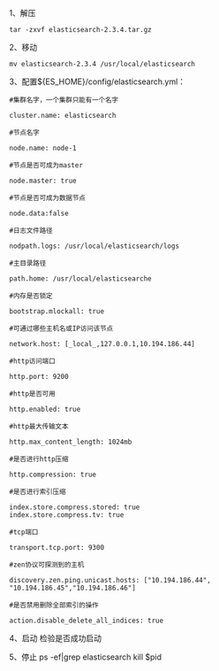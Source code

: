 1、解压

```tar -zxvf elasticsearch-2.3.4.tar.gz```

2、移动

```mv elasticsearch-2.3.4 /usr/local/elasticsearch```

3、配置${ES\_HOME}/config/elasticsearch.yml：

```
#集群名字，一个集群只能有一个名字

cluster.name: elasticsearch

#节点名字

node.name: node-1

#节点是否可成为master

node.master: true

#节点是否可成为数据节点

node.data:false

#日志文件路径

nodpath.logs: /usr/local/elasticsearch/logs

#主目录路径

path.home: /usr/local/elasticsearche

#内存是否锁定

bootstrap.mlockall: true

#可通过哪些主机名或IP访问该节点

network.host: [_local_,127.0.0.1,10.194.186.44]

#http访问端口

http.port: 9200

#http是否可用

http.enabled: true

#http最大传输文本

http.max_content_length: 1024mb

#是否进行http压缩

http.compression: true

#是否进行索引压缩

index.store.compress.stored: true
index.store.compress.tv: true

#tcp端口

transport.tcp.port: 9300

#zen协议可探测到的主机

discovery.zen.ping.unicast.hosts: ["10.194.186.44", "10.194.186.45","10.194.186.46"]

#是否禁用删除全部索引的操作

action.disable_delete_all_indices: true
```
4、启动
检验是否成功启动

5、停止
ps -ef|grep elasticsearch
kill $pid
